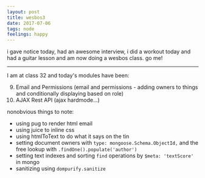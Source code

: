 ```yaml
---
layout: post
title: wesbos3
date: 2017-07-06
tags: node
feelings: happy
---
```


i gave notice today, had an awesome interview, i did a workout today and had a guitar lesson and am now doing a wesbos class. go me!

---

I am at class 32 and today's modules have been:

9. Email and Permissions (email and permissions - adding owners to things and conditionally displaying based on role)
10. AJAX Rest API (ajax hardmode...)

nonobvious things to note:

* using pug to render html email
* using juice to inline css
* using htmlToText to do what it says on the tin
* setting document owners with `type: mongoose.Schema.ObjectId,` and the free lookup with `.findOne().populate('author')`
* setting text indexes and sorting `find` operations by `$meta: 'textScore'` in mongo
* sanitizing using `dompurify.sanitize`


